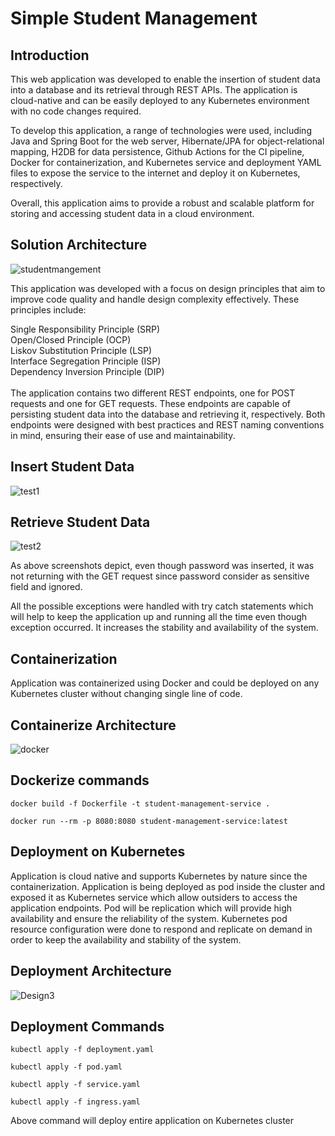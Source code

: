 # Simple Student Management 

## Introduction

This web application was developed to enable the insertion of student data into a database and its retrieval through REST APIs. The application is cloud-native and can be easily deployed to any Kubernetes environment with no code changes required.

To develop this application, a range of technologies were used, including Java and Spring Boot for the web server, Hibernate/JPA for object-relational mapping, H2DB for data persistence, Github Actions for the CI pipeline, Docker for containerization, and Kubernetes service and deployment YAML files to expose the service to the internet and deploy it on Kubernetes, respectively.

Overall, this application aims to provide a robust and scalable platform for storing and accessing student data in a cloud environment.

## Solution Architecture
![studentmangement](https://user-images.githubusercontent.com/57875037/209705087-af7c7cba-16c2-42e5-aa61-bb94fa73b27c.png)

This application was developed with a focus on design principles that aim to improve code quality and handle design complexity effectively. These principles include:

Single Responsibility Principle (SRP) </br>
Open/Closed Principle (OCP) </br>
Liskov Substitution Principle (LSP) </br>
Interface Segregation Principle (ISP) </br>
Dependency Inversion Principle (DIP) </br>
</br>
The application contains two different REST endpoints, one for POST requests and one for GET requests. These endpoints are capable of persisting student data into the database and retrieving it, respectively. Both endpoints were designed with best practices and REST naming conventions in mind, ensuring their ease of use and maintainability.

## Insert Student Data
![test1](https://user-images.githubusercontent.com/57875037/209705357-c5cd3c28-7efe-44f1-a02d-29bcad2fe440.png)

## Retrieve Student Data
![test2](https://user-images.githubusercontent.com/57875037/209705469-45bc0ae1-1111-44c0-9b88-e2ab9b789e12.png)

As above screenshots depict, even though password was inserted, it was not returning with the GET request since password consider as sensitive field and ignored.

All the possible exceptions were handled with try catch statements which will help to keep the application up and running all the time even though exception occurred. It increases the stability and availability of the system.

## Containerization
Application was containerized using Docker and could be deployed on any Kubernetes cluster without changing single line of code.

## Containerize Architecture
![docker](https://user-images.githubusercontent.com/57875037/209705616-2901a7b9-8ff2-43fc-b2ef-04355c77233a.png)

## Dockerize commands
```
docker build -f Dockerfile -t student-management-service .
```
```
docker run --rm -p 8080:8080 student-management-service:latest
```

## Deployment on Kubernetes
Application is cloud native and supports Kubernetes by nature since the containerization. Application is being deployed as pod inside the cluster and exposed it as Kubernetes service which allow outsiders to access the application endpoints. Pod will be replication which will provide high availability and ensure the reliability of the system. Kubernetes pod resource configuration were done to respond and replicate on demand in order to keep the availability and stability of the system.

## Deployment Architecture
![Design3](https://user-images.githubusercontent.com/57875037/136676867-19bd6a29-d96f-4eed-b031-cc71dea0e306.png)

## Deployment Commands
```
kubectl apply -f deployment.yaml
```
```
kubectl apply -f pod.yaml
```
```
kubectl apply -f service.yaml
```
```
kubectl apply -f ingress.yaml
```

Above command will deploy entire application on Kubernetes cluster
